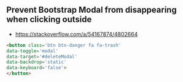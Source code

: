 ## Prevent Bootstrap Modal from disappearing when clicking outside
* <https://stackoverflow.com/a/54167874/4802664>

```html
<button class='btn btn-danger fa fa-trash' 
data-toggle='modal' 
data-target='#deleteModal' 
data-backdrop='static' 
data-keyboard='false'>
</button>
```
